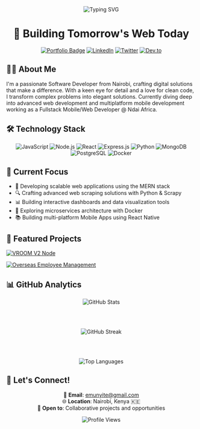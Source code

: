 <div align="center">
  <img src="https://readme-typing-svg.demolab.com?font=Fira+Code&size=32&duration=2800&pause=2000&color=A9FEF7&center=true&vCenter=true&width=940&lines=Hey+there%2C+I'm+Emmanuel+Munyite+%F0%9F%91%8B;Full-Stack+Developer+and+Software+Engineer;Building+Innovative+Solutions+from+Nairobi%2C+Kenya" alt="Typing SVG" />
</div>

<h1 align="center">🚀 Building Tomorrow's Web Today</h1>

<div align="center">
  
[![Portfolio Badge](https://img.shields.io/badge/Portfolio-255E63?style=for-the-badge&logo=About.me&logoColor=white)](https://your-portfolio-url)
[![LinkedIn](https://img.shields.io/badge/LinkedIn-0077B5?style=for-the-badge&logo=linkedin&logoColor=white)](https://www.linkedin.com/in/emunyite)
[![Twitter](https://img.shields.io/badge/Twitter-1DA1F2?style=for-the-badge&logo=twitter&logoColor=white)](https://twitter.com/emunyite)
[![Dev.to](https://img.shields.io/badge/dev.to-0A0A0A?style=for-the-badge&logo=devdotto&logoColor=white)](https://dev.to/munyite001)

</div>

## 👨‍💻 About Me

I'm a passionate Software Developer from Nairobi, crafting digital solutions that make a difference. With a keen eye for detail and a love for clean code, I transform complex problems into elegant solutions. Currently diving deep into advanced web development and multiplatform mobile development working as a Fullstack Mobile/Web Developer @ Ndai Africa.

## 🛠️ Technology Stack

<div align="center">

![JavaScript](https://img.shields.io/badge/JavaScript-F7DF1E?style=for-the-badge&logo=javascript&logoColor=black)
![Node.js](https://img.shields.io/badge/Node.js-43853D?style=for-the-badge&logo=node.js&logoColor=white)
![React](https://img.shields.io/badge/React-20232A?style=for-the-badge&logo=react&logoColor=61DAFB)
![Express.js](https://img.shields.io/badge/Express.js-404D59?style=for-the-badge)
![Python](https://img.shields.io/badge/Python-14354C?style=for-the-badge&logo=python&logoColor=white)
![MongoDB](https://img.shields.io/badge/MongoDB-4EA94B?style=for-the-badge&logo=mongodb&logoColor=white)
![PostgreSQL](https://img.shields.io/badge/PostgreSQL-316192?style=for-the-badge&logo=postgresql&logoColor=white)
![Docker](https://img.shields.io/badge/Docker-2496ED?style=for-the-badge&logo=docker&logoColor=white)

</div>

## 🎯 Current Focus

- 🌟 Developing scalable web applications using the MERN stack
- 🔍 Crafting advanced web scraping solutions with Python & Scrapy
- 📊 Building interactive dashboards and data visualization tools
- 🚀 Exploring microservices architecture with Docker
- 📚 Building multi-platform Mobile Apps using React Native

## 💼 Featured Projects

<div align="start">

[![VROOM V2 Node](https://github-readme-stats.vercel.app/api/pin/?username=munyite001&repo=VROOM-V2-NODE&theme=tokyonight)](https://github.com/munyite001/VROOM-V2-NODE)

[![Overseas Employee Management](https://github-readme-stats.vercel.app/api/pin/?username=munyite001&repo=OVERSEAS-EMPLOYEE-TRACKING-AND-MANAGEMENT-SYSTEM&theme=tokyonight)](https://github.com/munyite001/OVERSEAS-EMPLOYEE-TRACKING-AND-MANAGEMENT-SYSTEM)

</div>

## 📊 GitHub Analytics

<div align="center">

![GitHub Stats](https://github-readme-stats.vercel.app/api?username=munyite001&show_icons=true&theme=tokyonight)

<img src="https://github-readme-streak-stats-eight.vercel.app/?user=munyite001&theme=react" alt="GitHub Streak" style="margin: 3rem 0"/>

![Top Languages](https://github-readme-stats.vercel.app/api/top-langs/?username=munyite001&layout=compact&theme=tokyonight)

</div>

## 🤝 Let's Connect!

<div align="center">

📧 **Email**: emunyite@gmail.com  
🌐 **Location**: Nairobi, Kenya 🇰🇪  
💼 **Open to**: Collaborative projects and opportunities

![Profile Views](https://komarev.com/ghpvc/?username=munyite001&color=blueviolet)

</div>

